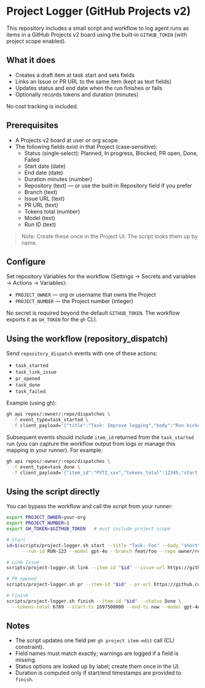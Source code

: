 # Project Logger (GitHub Projects v2)

This repository includes a small script and workflow to log agent runs as items in a GitHub Projects v2 board using the built‑in `GITHUB_TOKEN` (with project scope enabled).

## What it does

- Creates a draft item at task start and sets fields
- Links an Issue or PR URL to the same item (kept as text fields)
- Updates status and end date when the run finishes or fails
- Optionally records tokens and duration (minutes)

No cost tracking is included.

## Prerequisites

- A Projects v2 board at user or org scope.
- The following fields exist in that Project (case‑sensitive):
  - Status (single‑select): Planned, In progress, Blocked, PR open, Done, Failed
  - Start date (date)
  - End date (date)
  - Duration minutes (number)
  - Repository (text) — or use the built‑in Repository field if you prefer
  - Branch (text)
  - Issue URL (text)
  - PR URL (text)
  - Tokens total (number)
  - Model (text)
  - Run ID (text)

> Note: Create these once in the Project UI. The script looks them up by name.

## Configure

Set repository Variables for the workflow (Settings → Secrets and variables → Actions → Variables):

- `PROJECT_OWNER` — org or username that owns the Project
- `PROJECT_NUMBER` — the Project number (integer)

No secret is required beyond the default `GITHUB_TOKEN`. The workflow exports it as `GH_TOKEN` for the `gh` CLI.

## Using the workflow (repository_dispatch)

Send `repository_dispatch` events with one of these actions:

- `task_started`
- `task_link_issue`
- `pr_opened`
- `task_done`
- `task_failed`

Example (using gh):

```bash
gh api repos/:owner/:repo/dispatches \
  -f event_type=task_started \
  -f client_payload='{"title":"Task: Improve logging","body":"Run kicked off","run_id":"RUN-42","model":"gpt-4o","branch":"feature/logging","repo":"owner/repo"}'
```

Subsequent events should include `item_id` returned from the `task_started` run (you can capture the workflow output from logs or manage this mapping in your runner). For example:

```bash
gh api repos/:owner/:repo/dispatches \
  -f event_type=task_done \
  -f client_payload='{"item_id":"PVTI_xxx","tokens_total":12345,"start_ts":1697500000,"end_ts":"now","model":"gpt-4o","run_id":"RUN-42"}'
```

## Using the script directly

You can bypass the workflow and call the script from your runner:

```bash
export PROJECT_OWNER=your-org
export PROJECT_NUMBER=1
export GH_TOKEN=$GITHUB_TOKEN   # must include project scope

# Start
id=$(scripts/project-logger.sh start --title "Task: Foo" --body "short" \
      --run-id RUN-123 --model gpt-4o --branch feat/foo --repo owner/repo)

# Link Issue
scripts/project-logger.sh link --item-id "$id" --issue-url https://github.com/owner/repo/issues/123

# PR opened
scripts/project-logger.sh pr --item-id "$id" --pr-url https://github.com/owner/repo/pull/456

# Finish
scripts/project-logger.sh finish --item-id "$id" --status Done \
  --tokens-total 6789 --start-ts 1697500000 --end-ts now --model gpt-4o --run-id RUN-123
```

## Notes

- The script updates one field per `gh project item-edit` call (CLI constraint).
- Field names must match exactly; warnings are logged if a field is missing.
- Status options are looked up by label; create them once in the UI.
- Duration is computed only if start/end timestamps are provided to `finish`.

